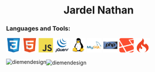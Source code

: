 <h1 align="center">Jardel Nathan</h1>


<h3 align="left">Languages and Tools:</h3>
<p align="left">
  <a href="https://www.w3schools.com/css/" target="_blank"><img src="https://raw.githubusercontent.com/devicons/devicon/master/icons/css3/css3-original.svg" alt="css3" width="40" height="40"/></a>
  <a href="https://www.w3.org/html/" target="_blank"><img src="https://raw.githubusercontent.com/devicons/devicon/master/icons/html5/html5-original.svg" alt="html5" width="40" height="40"/></a>
  <a href="https://developer.mozilla.org/en-US/docs/Web/JavaScript" target="_blank"><img src="https://raw.githubusercontent.com/devicons/devicon/master/icons/javascript/javascript-original.svg" alt="javascript" width="40" height="40"/></a>
  <a href="https://jquery.com/" target="_blank"><img src="https://raw.githubusercontent.com/devicons/devicon/master/icons/jquery/jquery-original-wordmark.svg" alt="jQuery" width="40" height="40"/></a>
  <a href="https://www.linux.org/" target="_blank"><img src="https://raw.githubusercontent.com/devicons/devicon/master/icons/linux/linux-original.svg" alt="linux" width="40" height="40"/></a>
  <a href="https://www.mysql.com/" target="_blank"><img src="https://raw.githubusercontent.com/devicons/devicon/master/icons/mysql/mysql-original-wordmark.svg" alt="mysql" width="40" height="40"/></a>
  <a href="https://www.php.net" target="_blank"><img src="https://raw.githubusercontent.com/devicons/devicon/master/icons/php/php-original.svg" alt="php" width="40" height="40"/></a>
  <a href="https://www.php.net" target="_blank"><img src="https://raw.githubusercontent.com/devicons/devicon/master/icons/laravel/laravel-plain.svg" alt="php" width="40" height="40"/></a>
  <a href="https://www.php.net" target="_blank"><img src="https://raw.githubusercontent.com/devicons/devicon/master/icons/codeigniter/codeigniter-plain.svg" alt="php" width="40" height="40"/></a>

</p>

<p>
  <img align="left" src="https://github-readme-stats.vercel.app/api/top-langs?username=Jardel-Nathan&show_icons=true&locale=en&layout=compact" alt="diemendesign"/>
</p>

<p>
  <img align="center" src="https://github-readme-stats.vercel.app/api?username=Jardel-Nathan&show_icons=true&locale=en" alt="diemendesign"/>
</p>
